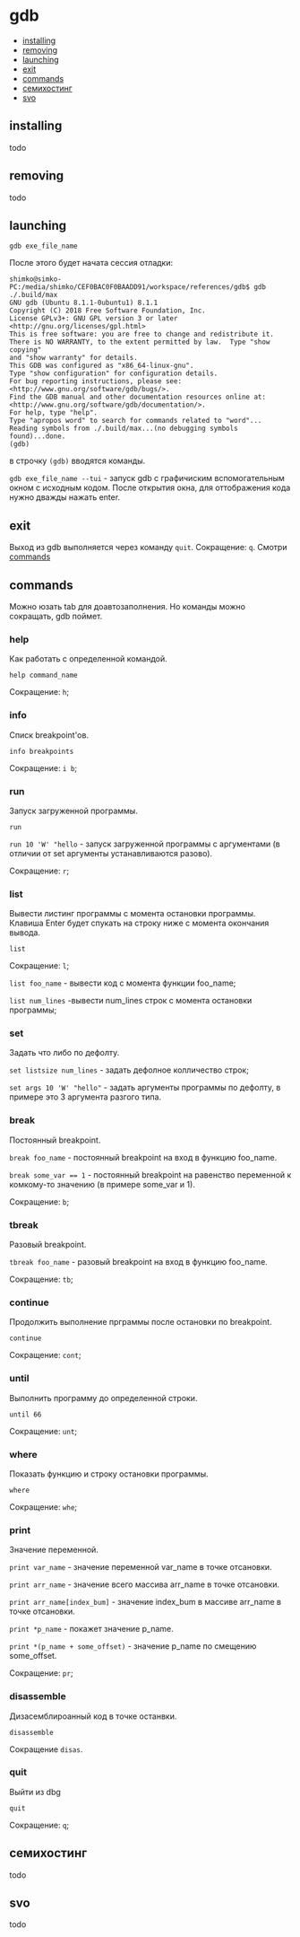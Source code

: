 # gdb

+ [installing](#installing)
+ [removing](#removing)
+ [launching](#launching)
+ [exit](#exit)
+ [commands](#commands)
+ [семихостинг](#семихостинг)
+ [svo](#svo)

## installing

todo

## removing

todo

## launching

`gdb exe_file_name`

После этого будет начата сессия отладки:
```
shimko@simko-PC:/media/shimko/CEF0BAC0F0BAADD91/workspace/references/gdb$ gdb ./.build/max 
GNU gdb (Ubuntu 8.1.1-0ubuntu1) 8.1.1
Copyright (C) 2018 Free Software Foundation, Inc.
License GPLv3+: GNU GPL version 3 or later <http://gnu.org/licenses/gpl.html>
This is free software: you are free to change and redistribute it.
There is NO WARRANTY, to the extent permitted by law.  Type "show copying"
and "show warranty" for details.
This GDB was configured as "x86_64-linux-gnu".
Type "show configuration" for configuration details.
For bug reporting instructions, please see:
<http://www.gnu.org/software/gdb/bugs/>.
Find the GDB manual and other documentation resources online at:
<http://www.gnu.org/software/gdb/documentation/>.
For help, type "help".
Type "apropos word" to search for commands related to "word"...
Reading symbols from ./.build/max...(no debugging symbols found)...done.
(gdb) 
```
в строчку `(gdb)` вводятся команды.

`gdb exe_file_name --tui` - запуск gdb с графичиским вспомогательным окном с исходным кодом. После открытия окна, для оттображения кода нужно дважды нажать enter.

## exit

Выход из gdb  выполняется через команду `quit`. Сокращение: `q`. Смотри [commands](https://github.com/Drakonof/references/tree/main/gdb#commands)

## commands

Можно юзать tab для доавтозаполнения. Но команды можно сокращать, gdb поймет.

### help

Как работать с определенной командой.

`help command_name` 

Сокращение: `h`;

### info

Списк breakpoint'ов.

`info breakpoints` 

Сокращение: `i b`;

### run

Запуск загруженной программы.

`run`

`run 10 'W' "hello` - запуск загруженной программы с аргументами (в отличии от set аргументы устанавливаются разово).

Сокращение: `r`; 

### list

Вывести листинг программы с момента остановки программы. Клавиша Enter будет спукать на строку ниже с момента окончания вывода.

`list `

Сокращение: `l`; 

`list foo_name` - вывести код с момента функции foo_name;

`list num_lines` -вывести num_lines строк с момента остановки программы; 

### set

Задать что либо по дефолту.

`set listsize num_lines` - задать дефолное колличество строк;

`set args 10 'W' "hello"` - задать аргументы программы по дефолту, в примере это 3 аргумента разгого типа.

### break

Постоянный breakpoint.

`break foo_name` - постоянный breakpoint на вход в функцию foo_name. 

`break some_var == 1` - постоянный breakpoint на равенство переменной к комкому-то значению (в примере some_var и 1). 

Сокращение: `b`;

### tbreak

Разовый breakpoint.

`tbreak foo_name` - разовый breakpoint на вход в функцию foo_name. 

Сокращение: `tb`;

### continue

Продолжить выполнение прграммы после остановки по breakpoint.

`continue` 

Сокращение: `cont`;

### until

Выполнить программу до определенной строки. 

`until 66`

Сокращение: `unt`;

### where

Показать функцию и строку остановки программы.

`where`

Сокращение: `whe`;

### print

Значение переменной.

`print var_name` - значение переменной var_name в точке отсановки. 

`print arr_name` - значение всего массива arr_name в точке отсановки.

`print arr_name[index_bum]` - значение index_bum в массиве arr_name в точке отсановки.

`print *p_name` - покажет значение p_name.

`print *(p_name + some_offset)` - значение p_name по смещению some_offset.

Сокращение: `pr`;

### disassemble

Дизасемблироанный код в точке останвки.

`disassemble` 

Сокращение `disas`.

### quit

Выйти из dbg

`quit` 

Сокращение: `q`; 

## семихостинг

todo

## svo

todo
